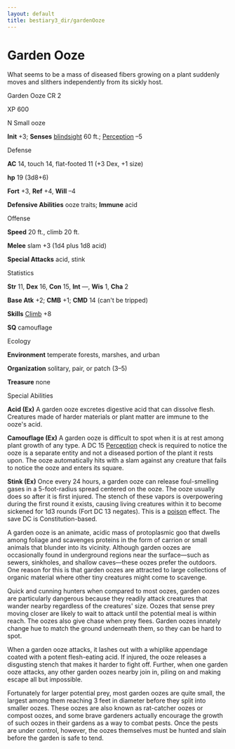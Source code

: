 ```yaml
---
layout: default
title: bestiary3_dir/gardenOoze
---
```

# Garden Ooze

What seems to be a mass of diseased fibers growing on a plant suddenly moves and slithers independently from its sickly host.

Garden Ooze CR 2

XP 600

N Small ooze

**Init** +3; **Senses** [blindsight](../monsters_dir/universalMonsterRules#_blindsight) 60 ft.; [Perception](../skills_dir/perception#_perception) –5

Defense

**AC** 14, touch 14, flat-footed 11 (+3 Dex, +1 size)

**hp** 19 (3d8+6)

**Fort** +3, **Ref** +4, **Will** –4

**Defensive Abilities** ooze traits; **Immune** acid

Offense

**Speed** 20 ft., climb 20 ft.

**Melee** slam +3 (1d4 plus 1d8 acid)

**Special Attacks** acid, stink

Statistics

**Str** 11, **Dex** 16, **Con** 15, **Int** —, **Wis** 1, **Cha** 2

**Base Atk** +2; **CMB** +1; **CMD** 14 (can't be tripped)

**Skills** [Climb](../skills_dir/climb#_climb) +8

**SQ** camouflage

Ecology

**Environment** temperate forests, marshes, and urban

**Organization** solitary, pair, or patch (3–5)

**Treasure** none

Special Abilities

**Acid (Ex)** A garden ooze excretes digestive acid that can dissolve flesh. Creatures made of harder materials or plant matter are immune to the ooze's acid.

**Camouflage (Ex)** A garden ooze is difficult to spot when it is at rest among plant growth of any type. A DC 15 [Perception](../skills_dir/perception#_perception) check is required to notice the ooze is a separate entity and not a diseased portion of the plant it rests upon. The ooze automatically hits with a slam against any creature that fails to notice the ooze and enters its square.

**Stink (Ex)** Once every 24 hours, a garden ooze can release foul-smelling gases in a 5-foot-radius spread centered on the ooze. The ooze usually does so after it is first injured. The stench of these vapors is overpowering during the first round it exists, causing living creatures within it to become sickened for 1d3 rounds (Fort DC 13 negates). This is a [poison](../monsters_dir/universalMonsterRules#_poison-(ex-or-su)) effect. The save DC is Constitution-based.

A garden ooze is an animate, acidic mass of protoplasmic goo that dwells among foliage and scavenges proteins in the form of carrion or small animals that blunder into its vicinity. Although garden oozes are occasionally found in underground regions near the surface—such as sewers, sinkholes, and shallow caves—these oozes prefer the outdoors. One reason for this is that garden oozes are attracted to large collections of organic material where other tiny creatures might come to scavenge.

Quick and cunning hunters when compared to most oozes, garden oozes are particularly dangerous because they readily attack creatures that wander nearby regardless of the creatures' size. Oozes that sense prey moving closer are likely to wait to attack until the potential meal is within reach. The oozes also give chase when prey flees. Garden oozes innately change hue to match the ground underneath them, so they can be hard to spot.

When a garden ooze attacks, it lashes out with a whiplike appendage coated with a potent flesh-eating acid. If injured, the ooze releases a disgusting stench that makes it harder to fight off. Further, when one garden ooze attacks, any other garden oozes nearby join in, piling on and making escape all but impossible.

Fortunately for larger potential prey, most garden oozes are quite small, the largest among them reaching 3 feet in diameter before they split into smaller oozes. These oozes are also known as rat-catcher oozes or compost oozes, and some brave gardeners actually encourage the growth of such oozes in their gardens as a way to combat pests. Once the pests are under control, however, the oozes themselves must be hunted and slain before the garden is safe to tend.

